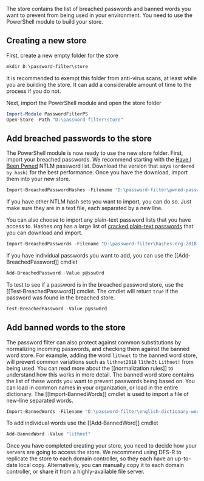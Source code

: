 The store contains the list of breached passwords and banned words you want to prevent from being used in your environment. You need to use the PowerShell module to build your store. 

## Creating a new store
First, create a new empty folder for the store
```powershell
mkdir D:\password-filter\store
```

It is recommended to exempt this folder from anti-virus scans, at least while you are building the store. It can add a considerable amount of time to the process if you do not.

Next, import the PowerShell module and open the store folder
```powershell
Import-Module PasswordFilterPS
Open-Store -Path "D:\password-filter\store"
```
## Add breached passwords to the store
The PowerShell module is now ready to use the new store folder. First, import your breached passwords. We recommend starting with the [Have I Been Pwned](https://haveibeenpwned.com/Passwords) NTLM password list. Download the version that says `(ordered by hash)` for the best performance. Once you have the download, import them into your new store.

```powershell
Import-BreachedPasswordHashes -Filename "D:\password-filter\pwned-passwords-ntlm-ordered-by-hash.txt"
```

If you have other NTLM hash sets you want to import, you can do so. Just make sure they are in a text file, each separated by a new line.

You can also choose to import any plain-text password lists that you have access to. Hashes.org has a large list of [cracked plain-text passwords](https://hashes.org/left.php) that you can download and import.

```powershell
Import-BreachedPasswords -Filename "D:\password-filter\hashes.org-2018.txt"
```

If you have individual passwords you want to add, you can use the [[Add‐BreachedPassword]] cmdlet

```powershell
Add-BreachedPassword -Value p@ssw0rd
```

To test to see if a password is in the breached password store, use the [[Test‐BreachedPassword]] cmdlet. The cmdlet will return `true` if the password was found in the breached store.
```powershell
Test-BreachedPassword -Value p@ssw0rd
```

## Add banned words to the store
The password filter can also protect against common substitutions by normalizing incoming passwords, and checking them against the banned word store. For example, adding the word `lithnet` to the banned word store, will prevent common variations such as `lithnet2018` `l1thn3t` `Lithnet!` from being used. You can read more about the [[normalization rules]] to understand how this works in more detail. The banned word store contains the list of these words you want to prevent passwords being based on. You can load in common names in your organization, or load in the entire dictionary. The [[Import‐BannedWords]] cmdlet is used to import a file of new-line separated words.

```powershell
Import-BannedWords -Filename "D:\password-filter\english-dictionary-words.txt"
```

To add individual words use the [[Add‐BannedWord]] cmdlet

```powershell
Add-BannedWord -Value "lithnet"
```

Once you have completed creating your store, you need to decide how your servers are going to access the store. We recommend using DFS-R to replicate the store to each domain controller, so they each have an up-to-date local copy. Alternatively, you can manually copy it to each domain controller, or share it from a highly-available file server. 